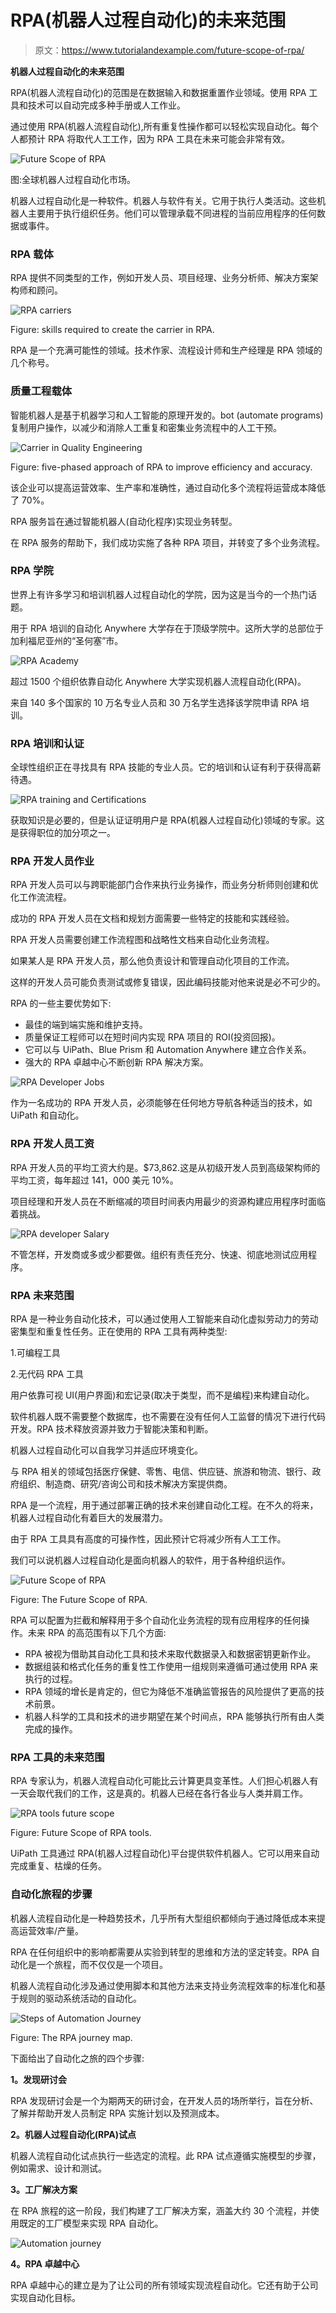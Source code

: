 # RPA(机器人过程自动化)的未来范围

> 原文：<https://www.tutorialandexample.com/future-scope-of-rpa/>

**机器人过程自动化的未来范围**

RPA(机器人流程自动化)的范围是在数据输入和数据重置作业领域。使用 RPA 工具和技术可以自动完成多种手册或人工作业。

通过使用 RPA(机器人流程自动化),所有重复性操作都可以轻松实现自动化。每个人都预计 RPA 将取代人工工作，因为 RPA 工具在未来可能会非常有效。

![Future Scope of RPA](img/aae7a96dd1a9cf2e56021cb96e0af606.png)

图:全球机器人过程自动化市场。

机器人过程自动化是一种软件。机器人与软件有关。它用于执行人类活动。这些机器人主要用于执行组织任务。他们可以管理承载不同进程的当前应用程序的任何数据或事件。

### RPA 载体

RPA 提供不同类型的工作，例如开发人员、项目经理、业务分析师、解决方案架构师和顾问。

![RPA carriers](img/a17e33644dcd51da5b0fdf4bf1c84595.png)

Figure: skills required to create the carrier in RPA.



RPA 是一个充满可能性的领域。技术作家、流程设计师和生产经理是 RPA 领域的几个称号。

### 质量工程载体

智能机器人是基于机器学习和人工智能的原理开发的。bot (automate programs)复制用户操作，以减少和消除人工重复和密集业务流程中的人工干预。

![Carrier in Quality Engineering](img/c0ca46ef06201298cff2ef00e011c2ba.png)

Figure: five-phased approach of RPA to improve efficiency and accuracy.



该企业可以提高运营效率、生产率和准确性，通过自动化多个流程将运营成本降低了 70%。

RPA 服务旨在通过智能机器人(自动化程序)实现业务转型。

在 RPA 服务的帮助下，我们成功实施了各种 RPA 项目，并转变了多个业务流程。

### RPA 学院

世界上有许多学习和培训机器人过程自动化的学院，因为这是当今的一个热门话题。

用于 RPA 培训的自动化 Anywhere 大学存在于顶级学院中。这所大学的总部位于加利福尼亚州的“圣何塞”市。

![RPA Academy](img/1acf683efc7641982c6e3f95a63ce6fb.png)

超过 1500 个组织依靠自动化 Anywhere 大学实现机器人流程自动化(RPA)。

来自 140 多个国家的 10 万名专业人员和 30 万名学生选择该学院申请 RPA 培训。

### RPA 培训和认证

全球性组织正在寻找具有 RPA 技能的专业人员。它的培训和认证有利于获得高薪待遇。

![RPA training and Certifications](img/1a4f1a627370d838544528a2a9dc16c0.png)

获取知识是必要的，但是认证证明用户是 RPA(机器人过程自动化)领域的专家。这是获得职位的加分项之一。

### RPA 开发人员作业

RPA 开发人员可以与跨职能部门合作来执行业务操作，而业务分析师则创建和优化工作流流程。

成功的 RPA 开发人员在文档和规划方面需要一些特定的技能和实践经验。

RPA 开发人员需要创建工作流程图和战略性文档来自动化业务流程。

如果某人是 RPA 开发人员，那么他负责设计和管理自动化项目的工作流。

这样的开发人员可能负责测试或修复错误，因此编码技能对他来说是必不可少的。

RPA 的一些主要优势如下:

*   最佳的端到端实施和维护支持。
*   质量保证工程师可以在短时间内实现 RPA 项目的 ROI(投资回报)。
*   它可以与 UiPath、Blue Prism 和 Automation Anywhere 建立合作关系。
*   强大的 RPA 卓越中心不断创新 RPA 解决方案。

![RPA Developer Jobs ](img/19bd27ec80a88f6a7c4520e49672e72d.png)

作为一名成功的 RPA 开发人员，必须能够在任何地方导航各种适当的技术，如 UiPath 和自动化。

### RPA 开发人员工资

RPA 开发人员的平均工资大约是。$73,862.这是从初级开发人员到高级架构师的平均工资，每年超过 141，000 美元 10%。

项目经理和开发人员在不断缩减的项目时间表内用最少的资源构建应用程序时面临着挑战。

![RPA developer Salary ](img/76ad37fb590e007fd6fe81b69e5035aa.png)

不管怎样，开发商或多或少都要做。组织有责任充分、快速、彻底地测试应用程序。

### RPA 未来范围

RPA 是一种业务自动化技术，可以通过使用人工智能来自动化虚拟劳动力的劳动密集型和重复性任务。正在使用的 RPA 工具有两种类型:

1.可编程工具

2.无代码 RPA 工具

用户依靠可视 UI(用户界面)和宏记录(取决于类型，而不是编程)来构建自动化。

软件机器人既不需要整个数据库，也不需要在没有任何人工监督的情况下进行代码开发。RPA 技术释放资源并致力于智能决策和判断。

机器人过程自动化可以自我学习并适应环境变化。

与 RPA 相关的领域包括医疗保健、零售、电信、供应链、旅游和物流、银行、政府组织、制造商、研究/咨询公司和技术解决方案提供商。

RPA 是一个流程，用于通过部署正确的技术来创建自动化工程。在不久的将来，机器人过程自动化有着巨大的发展潜力。

由于 RPA 工具具有高度的可操作性，因此预计它将减少所有人工工作。

我们可以说机器人过程自动化是面向机器人的软件，用于各种组织运作。

![Future Scope of RPA](img/9e956acea98393c2aee90d63d6aa6e77.png)

Figure: The Future Scope of RPA.



RPA 可以配置为拦截和解释用于多个自动化业务流程的现有应用程序的任何操作。未来 RPA 的高范围有以下几个方面:

*   RPA 被视为借助其自动化工具和技术来取代数据录入和数据密钥更新作业。
*   数据组装和格式化任务的重复性工作使用一组规则来遵循可通过使用 RPA 来执行的过程。
*   RPA 领域的增长是肯定的，但它为降低不准确监管报告的风险提供了更高的技术前景。
*   机器人科学的工具和技术的进步期望在某个时间点，RPA 能够执行所有由人类完成的操作。

### RPA 工具的未来范围

RPA 专家认为，机器人流程自动化可能比云计算更具变革性。人们担心机器人有一天会取代我们的工作，这是真的。机器人已经在各行各业与人类并肩工作。

![RPA tools future scope](img/00be633f322d2f6dfbb35fd33dc2decb.png)

Figure: Future Scope of RPA tools.



UiPath 工具通过 RPA(机器人过程自动化)平台提供软件机器人。它可以用来自动完成重复、枯燥的任务。

### 自动化旅程的步骤

机器人流程自动化是一种趋势技术，几乎所有大型组织都倾向于通过降低成本来提高运营效率/产量。

RPA 在任何组织中的影响都需要从实验到转型的思维和方法的坚定转变。RPA 自动化是一个旅程，而不仅仅是一个项目。

机器人流程自动化涉及通过使用脚本和其他方法来支持业务流程效率的标准化和基于规则的驱动系统活动的自动化。

![Steps of Automation Journey](img/056a633b3c43100d4b0f715d35c68ade.png)

Figure: The RPA journey map.



下面给出了自动化之旅的四个步骤:

**1。发现研讨会**

RPA 发现研讨会是一个为期两天的研讨会，在开发人员的场所举行，旨在分析、了解并帮助开发人员制定 RPA 实施计划以及预测成本。

**2。机器人过程自动化(RPA)试点**

机器人流程自动化试点执行一些选定的流程。此 RPA 试点遵循实施模型的步骤，例如需求、设计和测试。

**3。工厂解决方案**

在 RPA 旅程的这一阶段，我们构建了工厂解决方案，涵盖大约 30 个流程，并使用既定的工厂模型来实现 RPA 自动化。

![Automation journey ](img/6d95d538d628a4174c5946a5dca33c9e.png)

**4。RPA 卓越中心**

RPA 卓越中心的建立是为了让公司的所有领域实现流程自动化。它还有助于公司实现自动化目标。